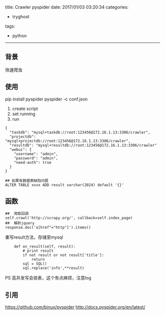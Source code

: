 title: Crawler pyspider
date: 2017/01/03 03:20:34
categories:
 - tryghost

tags:
 - python 



---

## 背景
快速爬虫

## 使用
pip install pyspider
pyspider -c conf.json

1. create script
2. set running 
3. run

```lanuage-javasciprt
{
  "taskdb": "mysql+taskdb://root:123456@172.16.1.13:3306/crawler",
  "projectdb": "mysql+projectdb://root:123456@172.16.1.13:3306/crawler",
  "resultdb": "mysql+resultdb://root:123456@172.16.1.13:3306/crawler"
  "webui": {
    "username": "admin",
    "password": "admin",
    "need-auth": true
  }
}

## 如果有数据表缺陷问题
ALTER TABLE xxxx ADD result varchar(2024) default '{}'
```

## 函数
```language-python
##  爬取回调
self.crawl('http://scrapy.org/', callback=self.index_page)
##  解析jquery
response.doc('a[href^="http"]').items()
```

重写result方法，存储至mysql
```language-python
    def on_result(self, result):
        # print result
        if not result or not result['title']:
            return
        sql = SQL()
        sql.replace('info',**result)

```
PS 高并发写会锁表，这个有点麻烦，注意log

## 引用
https://github.com/binux/pyspider
http://docs.pyspider.org/en/latest/




